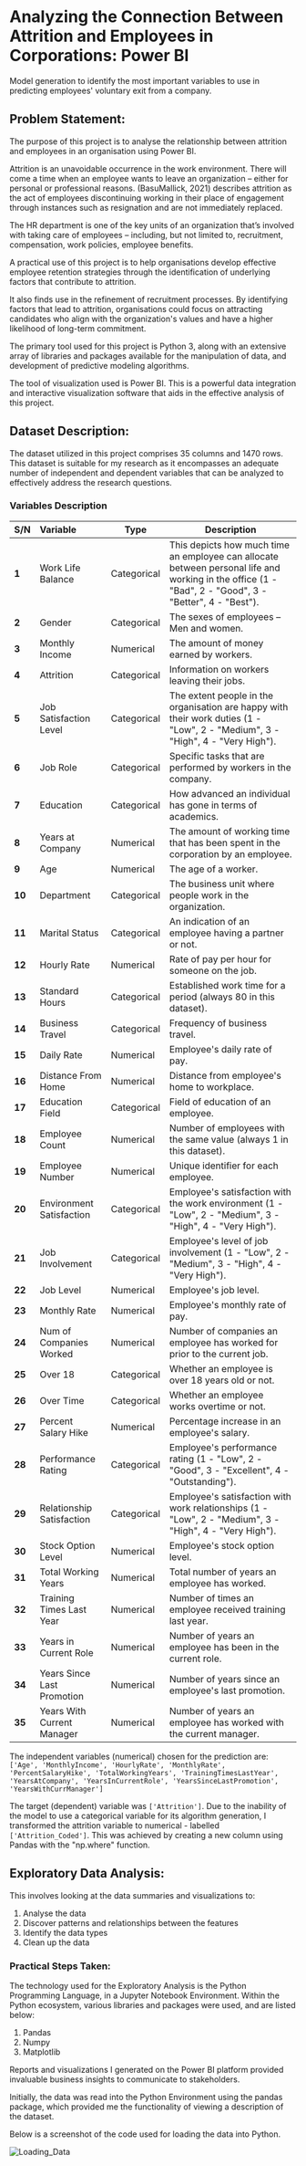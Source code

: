 # Analyzing the Connection Between Attrition and Employees in Corporations: Power BI
Model generation to identify the most important variables to use in predicting employees' voluntary exit from a company. 

## Problem Statement:
The purpose of this project is to analyse the relationship between attrition and employees in an organisation using Power BI. 

Attrition is an unavoidable occurrence in the work environment. There will come a time when an employee wants to leave an organization – either for personal or professional reasons. (BasuMallick, 2021) describes attrition as the act of employees discontinuing working in their place of engagement through instances such as resignation and are not immediately replaced.

The HR department is one of the key units of an organization that’s involved with taking care of employees – including, but not limited to, recruitment, compensation, work policies, employee benefits.

A practical use of this project is to help organisations develop effective employee retention strategies through the identification of underlying factors that contribute to attrition. 

It also finds use in the refinement of recruitment processes. By identifying factors that lead to attrition, organisations could focus on attracting candidates who align with the organization's values and have a higher likelihood of long-term commitment.

The primary tool used for this project is Python 3, along with an extensive array of libraries and packages available for the manipulation of data, and development of predictive modeling algorithms. 

The tool of visualization used is Power BI. This is a powerful data integration and interactive visualization software that aids in the effective analysis of this project. 

## Dataset Description:
The dataset utilized in this project comprises 35 columns and 1470 rows. This dataset is suitable for my research as it encompasses an adequate number of independent and dependent variables that can be analyzed to effectively address the research questions. 

### Variables Description

| S/N |	Variable | Type | Description |
|:---|:---|---|---|
| **1**|	Work Life Balance	| Categorical	| This depicts how much time an employee can allocate between personal life and working in the office (1 - "Bad", 2 - "Good", 3 - "Better", 4 - "Best"). 
| **2**| Gender	| Categorical	| The sexes of employees – Men and women. 
|**3**|	Monthly Income	|Numerical|	The amount of money earned by workers. 
|**4**|	Attrition|	Categorical|	Information on workers leaving their jobs.
|**5**|	Job Satisfaction Level|	Categorical|	The extent people in the organisation are happy with their work duties (1 - "Low", 2 - "Medium", 3 - "High", 4 - "Very High").
|**6**|	Job Role|	Categorical|	Specific tasks that are performed by workers in the company. 
|**7**|	Education|	Categorical|	How advanced an individual has gone in terms of academics. 
|**8**|	Years at Company|	Numerical| The amount of working time that has been spent in the corporation by an employee. 
|**9**|	Age | Numerical|	The age of a worker. 
|**10**| Department|	Categorical|	The business unit where people work in the organization. 
|**11**| Marital Status|	Categorical|	An indication of an employee having a partner or not. 
|**12**| Hourly Rate|	Numerical|	Rate of pay per hour for someone on the job.
|**13**|	Standard Hours|	Categorical|	Established work time for a period (always 80 in this dataset).
|**14**|  Business Travel| Categorical | Frequency of business travel.
|**15**| Daily Rate| Numerical| Employee's daily rate of pay.
|**16**| Distance From Home| Numerical| Distance from employee's home to workplace.
|**17**| Education Field| Categorical| Field of education of an employee.
|**18**| Employee Count| Numerical| Number of employees with the same value (always 1 in this dataset).
|**19**| Employee Number| Numerical| Unique identifier for each employee.
|**20**| Environment Satisfaction| Categorical| Employee's satisfaction with the work environment (1 - "Low", 2 - "Medium", 3 - "High", 4 - "Very High").
|**21**| Job Involvement| Categorical| Employee's level of job involvement (1 - "Low", 2 - "Medium", 3 - "High", 4 - "Very High").
|**22**| Job Level| Numerical| Employee's job level.
|**23**| Monthly Rate| Numerical| Employee's monthly rate of pay.
|**24**| Num of Companies Worked| Numerical| Number of companies an employee has worked for prior to the current job.
|**25**| Over 18| Categorical| Whether an employee is over 18 years old or not.
|**26**| Over Time| Categorical| Whether an employee works overtime or not.
|**27**| Percent Salary Hike| Numerical| Percentage increase in an employee's salary.
|**28**| Performance Rating| Categorical| Employee's performance rating (1 - "Low", 2 - "Good", 3 - "Excellent", 4 - "Outstanding").
|**29**| Relationship Satisfaction| Categorical| Employee's satisfaction with work relationships (1 - "Low", 2 - "Medium", 3 - "High", 4 - "Very High").
|**30**| Stock Option Level| Numerical| Employee's stock option level.
|**31**| Total Working Years| Numerical| Total number of years an employee has worked.
|**32**| Training Times Last Year| Numerical| Number of times an employee received training last year.
|**33**| Years in Current Role| Numerical| Number of years an employee has been in the current role.
|**34**| Years Since Last Promotion| Numerical| Number of years since an employee's last promotion.
|**35**| Years With Current Manager| Numerical| Number of years an employee has worked with the current manager.

The independent variables (numerical) chosen for the prediction are: `['Age', 'MonthlyIncome', 'HourlyRate', 'MonthlyRate', 'PercentSalaryHike', 'TotalWorkingYears', 'TrainingTimesLastYear', 'YearsAtCompany', 'YearsInCurrentRole', 'YearsSinceLastPromotion', 'YearsWithCurrManager']`

The target (dependent) variable was `['Attrition']`. Due to the inability of the model to use a categorical variable for its algorithm generation, I transformed the attrition variable to numerical - labelled `['Attrition_Coded']`. This was achieved by creating a new column using Pandas with the "np.where" function.

## Exploratory Data Analysis: 
This involves looking at the data summaries and visualizations to:
1.	Analyse the data
2.	Discover patterns and relationships between the features
3.	Identify the data types
4.	Clean up the data

### Practical Steps Taken: 
The technology used for the Exploratory Analysis is the Python Programming Language, in a Jupyter Notebook Environment. Within the Python ecosystem, various libraries and packages were used, and are listed below:

1.	Pandas
2.	Numpy
3.	Matplotlib

Reports and visualizations I generated on the Power BI platform provided invaluable business insights to communicate to stakeholders. 

Initially, the data was read into the Python Environment using the pandas package, which provided me the functionality of viewing a description of the dataset. 

Below is a screenshot of the code used for loading the data into Python.

![Loading_Data](https://github.com/Oghenekaro66/Corporate-Attrition-Prediction/assets/116779227/78c618fd-a62f-4334-aa58-93cf12f4d1dd)








